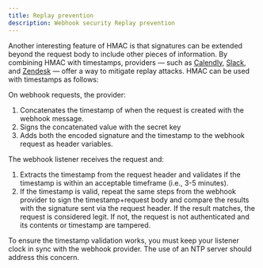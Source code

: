 ```yaml
---
title: Replay prevention
description: Webhook security Replay prevention 
--- 
```


Another interesting feature of HMAC is that signatures can be extended beyond the request body to include other pieces of information. By combining HMAC with timestamps, providers — such as [Calendly](https://developer.calendly.com/api-docs/ZG9jOjM2MzE2MDM4-webhook-signatures), [Slack](https://api.slack.com/authentication/verifying-requests-from-slack), and [Zendesk](https://developer.zendesk.com/documentation/event-connectors/webhooks/verifying/) — offer a way to mitigate replay attacks. HMAC can be used with timestamps as follows:

On webhook requests, the provider:

1. Concatenates the timestamp of when the request is created with the webhook message.
1. Signs the concatenated value with the secret key
1. Adds both the encoded signature and the timestamp to the webhook request as header variables.

The webhook listener receives the request and:

1. Extracts the timestamp from the request header and validates if the timestamp is within an acceptable timeframe (i.e., 3-5 minutes).
1. If the timestamp is valid, repeat the same steps from the webhook provider to sign the timestamp+request body and compare the results with the signature sent via the request header. If the result matches, the request is considered legit. If not, the request is not authenticated and its contents or timestamp are tampered.

To ensure the timestamp validation works, you must keep your listener clock in sync with the webhook provider. The use of an NTP server should address this concern.